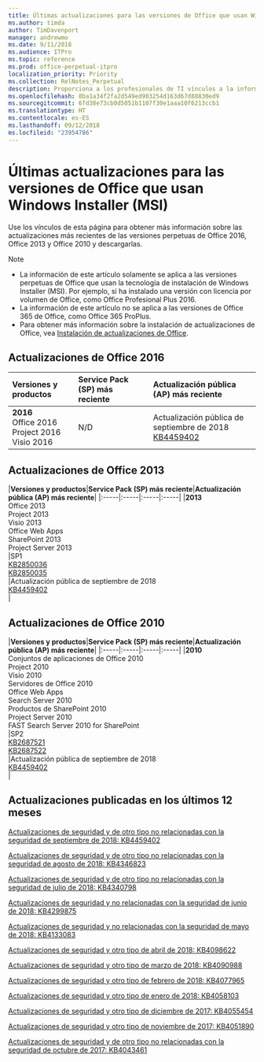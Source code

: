 ```yaml
---
title: Últimas actualizaciones para las versiones de Office que usan Windows Installer (MSI)
ms.author: timda
author: TimDavenport
manager: andrewmo
ms.date: 9/11/2018
ms.audience: ITPro
ms.topic: reference
ms.prod: office-perpetual-itpro
localization_priority: Priority
ms.collection: RelNotes_Perpetual
description: Proporciona a los profesionales de TI vínculos a la información de las últimas actualizaciones de las versiones perpetuas de Office 2016, Office 2013 y Office 2010.
ms.openlocfilehash: 8ba1a34f2fa2d549ed903254d163d67d88830ed9
ms.sourcegitcommit: 6fd38e73cb0d5051b1107f30e1aaa10f6213ccb1
ms.translationtype: HT
ms.contentlocale: es-ES
ms.lasthandoff: 09/12/2018
ms.locfileid: "23954786"
---
```

# <a name="latest-updates-for-versions-of-office-that-use-windows-installer-msi"></a>Últimas actualizaciones para las versiones de Office que usan Windows Installer (MSI)

Use los vínculos de esta página para obtener más información sobre las actualizaciones más recientes de las versiones perpetuas de Office 2016, Office 2013 y Office 2010 y descargarlas.
  
 
> [!NOTE]
> - La información de este artículo solamente se aplica a las versiones perpetuas de Office que usan la tecnología de instalación de Windows Installer (MSI). Por ejemplo, si ha instalado una versión con licencia por volumen de Office, como Office Profesional Plus 2016.
> - La información de este artículo no se aplica a las versiones de Office 365 de Office, como Office 365 ProPlus.
> - Para obtener más información sobre la instalación de actualizaciones de Office, vea [Instalación de actualizaciones de Office](https://support.office.com/article/2ab296f3-7f03-43a2-8e50-46de917611c5). 


## <a name="office-2016-updates"></a>Actualizaciones de Office 2016

|**Versiones y productos**|**Service Pack (SP) más reciente**|**Actualización pública (AP) más reciente**|
|:-----|:-----|:-----|
|**2016** <br/> Office 2016  <br/> Project 2016  <br/> Visio 2016  <br/> |N/D  <br/> |Actualización pública de septiembre de 2018  <br/> [KB4459402](https://support.microsoft.com/en-us/help/4459402) <br/> |
   
## <a name="office-2013-updates"></a>Actualizaciones de Office 2013

|**Versiones y productos**|**Service Pack (SP) más reciente**|**Actualización pública (AP) más reciente**|
|:-----|:-----|:-----|:-----|
|**2013** <br/> Office 2013  <br/> Project 2013  <br/> Visio 2013  <br/> Office Web Apps  <br/> SharePoint 2013  <br/> Project Server 2013  <br/> |SP1 <br/> [KB2850036](https://support.microsoft.com/kb/2850036) <br/>[KB2850035](https://support.microsoft.com/kb/2850035) <br/> |Actualización pública de septiembre de 2018  <br/> [KB4459402](https://support.microsoft.com/en-us/help/4459402) <br/> |
   
## <a name="office-2010-updates"></a>Actualizaciones de Office 2010

|**Versiones y productos**|**Service Pack (SP) más reciente**|**Actualización pública (AP) más reciente**|
|:-----|:-----|:-----|:-----|
|**2010** <br/> Conjuntos de aplicaciones de Office 2010  <br/> Project 2010  <br/> Visio 2010  <br/> Servidores de Office 2010  <br/> Office Web Apps  <br/> Search Server 2010  <br/> Productos de SharePoint 2010  <br/> Project Server 2010  <br/> FAST Search Server 2010 for SharePoint  <br/> |SP2 <br/>[KB2687521](https://support.microsoft.com/kb/2687521) <br/> [KB2687522](https://support.microsoft.com/kb/2687522) <br/> |Actualización pública de septiembre de 2018 <br/>[KB4459402](https://support.microsoft.com/en-us/help/4459402) <br/>|
   

   
## <a name="updates-released-in-past-12-months"></a>Actualizaciones publicadas en los últimos 12 meses

[Actualizaciones de seguridad y de otro tipo no relacionadas con la seguridad de septiembre de 2018: KB4459402](https://support.microsoft.com/help/4459402) 

[Actualizaciones de seguridad y de otro tipo no relacionadas con la seguridad de agosto de 2018: KB4346823](https://support.microsoft.com/help/4346823)   

[Actualizaciones de seguridad y de otro tipo no relacionadas con la seguridad de julio de 2018: KB4340798](https://support.microsoft.com/help/4340798)   

[Actualizaciones de seguridad y no relacionadas con la seguridad de junio de 2018: KB4299875](https://support.microsoft.com/help/4299875)  

[Actualizaciones de seguridad y no relacionadas con la seguridad de mayo de 2018: KB4133083 ](https://support.microsoft.com/en-us/help/4133083)
  
[Actualizaciones de seguridad y otro tipo de abril de 2018: KB4098622](https://support.microsoft.com/en-us/help/4098622) 
  
[Actualizaciones de seguridad y otro tipo de marzo de 2018: KB4090988](https://support.microsoft.com/en-us/help/4090988)  
  
[Actualizaciones de seguridad y otro tipo de febrero de 2018: KB4077965](https://support.microsoft.com/help/4077965)  
  
[Actualizaciones de seguridad y otro tipo de enero de 2018: KB4058103](https://support.microsoft.com/help/4058103)   
  
[Actualizaciones de seguridad y otro tipo de diciembre de 2017: KB4055454](https://support.microsoft.com/help/4055454)   
  
[Actualizaciones de seguridad y otro tipo de noviembre de 2017: KB4051890](https://support.microsoft.com/help/4051890)   
  
[Actualizaciones de seguridad y de otro tipo no relacionadas con la seguridad de octubre de 2017: KB4043461](https://support.microsoft.com/help/4043461)   
    

  

   
  
